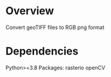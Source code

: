 # Overview

Convert geoTIFF files to RGB png format

# Dependencies

Python>=3.8
  Packages:
    rasterio
    openCV
